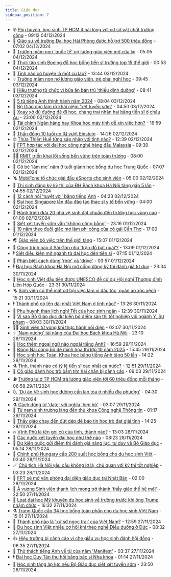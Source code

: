 ```yaml
---
title: Giáo dục
sidebar_position: 7
---
```


<!-- vnexpress-giao-duc:START -->
- 🤓 [Phụ huynh, học sinh TP HCM ít hài lòng với cơ sở vật chất trường công](https://vnexpress.net/phu-huynh-hoc-sinh-tp-hcm-it-hai-long-voi-co-so-vat-chat-truong-cong-4823377.html) - 09:12 04/12/2024
- 🦆 [Giáo sư về trường Đại học Hải Phòng được hỗ trợ 500 triệu đồng](https://vnexpress.net/giao-su-ve-truong-dai-hoc-hai-phong-duoc-ho-tro-500-trieu-dong-4823644.html) - 07:02 04/12/2024
- 🦩 [Trường mầm non &#39;quốc tế&#39; nợ lương giáo viên mở cửa lại](https://vnexpress.net/truong-mam-non-quoc-te-no-luong-giao-vien-mo-cua-lai-4823596.html) - 05:05 04/12/2024
- 🌮 [Thực tập sinh Boeing đỗ học bổng tiến sĩ trường top 15 thế giới](https://vnexpress.net/thuc-tap-sinh-boeing-do-hoc-bong-tien-si-truong-top-15-the-gioi-4822907.html) - 00:53 04/12/2024
- 🔭 [Tỉnh nào có huyện là một cù lao?](https://vnexpress.net/tinh-nao-co-huyen-la-mot-cu-lao-4823421.html) - 13:44 03/12/2024
- 💡 [Trường mầm non nợ lương giáo viên, trẻ phải nghỉ học](https://vnexpress.net/truong-mam-non-no-luong-giao-vien-tre-phai-nghi-hoc-4823235.html) - 09:45 03/12/2024
- 🥰 [Hiệu trưởng từ chức vì bữa ăn bán trú &#39;thiếu dinh dưỡng&#39;](https://vnexpress.net/hieu-truong-tu-chuc-vi-bua-an-ban-tru-thieu-dinh-duong-4823273.html) - 08:41 03/12/2024
- 🐲 [5 từ tiếng Anh thịnh hành năm 2024](https://vnexpress.net/5-tu-tieng-anh-thinh-hanh-nam-2024-4823258.html) - 08:04 03/12/2024
- 🦒 [Bộ Giáo dục làm rõ khái niệm &#39;xét tuyển sớm&#39;](https://vnexpress.net/bo-giao-duc-lam-ro-khai-niem-xet-tuyen-som-4823151.html) - 04:50 03/12/2024
- 🦆 [Xoay xở đủ đường để đi học, chàng trai nhận hai bằng tiến sĩ ở châu Âu](https://vnexpress.net/xoay-xo-du-duong-de-di-hoc-chang-trai-nhan-hai-bang-tien-si-o-chau-au-4822302.html) - 23:00 02/12/2024
- 🧰 [Tài chính Ngân hàng hay Khoa học máy tính dễ xin việc hơn?](https://vnexpress.net/tai-chinh-ngan-hang-hay-khoa-hoc-may-tinh-de-xin-viec-hon-4820747.html) - 16:59 02/12/2024
- 🐘 [Thần đồng 10 tuổi có IQ vượt Einstein](https://vnexpress.net/than-dong-10-tuoi-co-iq-vuot-einstein-4822935.html) - 14:26 02/12/2024
- 🤓 [Thừa Thiên Huế từng sáp nhập với tỉnh nào?](https://vnexpress.net/thua-thien-hue-tung-sap-nhap-voi-tinh-nao-4822924.html) - 12:39 02/12/2024
- 🧰 [FPT hợp tác với đại học công nghệ hàng đầu Malaysia](https://vnexpress.net/fpt-hop-tac-voi-dai-hoc-cong-nghe-hang-dau-malaysia-4822730.html) - 09:30 02/12/2024
- 🧑‍💻 [RMIT triển khai lối sống bền vững trên toàn trường](https://vnexpress.net/rmit-trien-khai-loi-song-ben-vung-tren-toan-truong-4822840.html) - 08:00 02/12/2024
- 🫶 [Cô bé &#39;làm mẹ&#39; năm 9 tuổi giành học bổng du học Trung Quốc](https://vnexpress.net/co-be-lam-me-nam-9-tuoi-gianh-hoc-bong-du-hoc-trung-quoc-4822077.html) - 07:07 02/12/2024
- 🪜 [MobiFone tổ chức giải đấu eSports cho sinh viên](https://vnexpress.net/mobifone-to-chuc-giai-dau-esports-cho-sinh-vien-4821972.html) - 05:00 02/12/2024
- 🎊 [Thí sinh đăng ký kỳ thi của ĐH Bách khoa Hà Nội tăng gấp 5 lần](https://vnexpress.net/thi-sinh-dang-ky-ky-thi-cua-dh-bach-khoa-ha-noi-tang-gap-5-lan-4822765.html) - 04:55 02/12/2024
- 🧐 [12 cách nói &#39;tuyệt vời&#39; bằng tiếng Anh](https://vnexpress.net/12-cach-noi-tuyet-voi-bang-tieng-anh-4822751.html) - 04:23 02/12/2024
- 🌈 [Đại học Singapore lần đầu đào tạo thạc sĩ y tế bền vững](https://vnexpress.net/dai-hoc-singapore-lan-dau-dao-tao-thac-si-y-te-ben-vung-4817946.html) - 04:00 02/12/2024
- 🥰 [Hành trình đưa 20 nhà vệ sinh đạt chuẩn đến trường học vùng cao](https://vnexpress.net/hanh-trinh-dua-20-nha-ve-sinh-dat-chuan-den-truong-hoc-vung-cao-4820189.html) - 01:00 02/12/2024
- 🎡 [Siết xét tuyển sớm vẫn &#39;không công bằng&#39;](https://vnexpress.net/siet-xet-tuyen-som-van-khong-cong-bang-4821480.html) - 23:16 01/12/2024
- 🎊 [10 năm theo đuổi giấc mơ làm phi công của cô gái Cần Thơ](https://vnexpress.net/10-nam-theo-duoi-giac-mo-lam-phi-cong-cua-co-gai-can-tho-4821637.html) - 17:00 01/12/2024
- 🌏 [Giáo viên bỏ việc trên thế giới tăng](https://vnexpress.net/giao-vien-bo-viec-tren-the-gioi-tang-4820712.html) - 15:07 01/12/2024
- 🥸 [Công trình nào ở Sài Gòn như &#39;trận đồ bát quái&#39;?](https://vnexpress.net/cong-trinh-nao-o-sai-gon-nhu-tran-do-bat-quai-4822505.html) - 13:09 01/12/2024
- 🕴 [Siết điều kiện mở ngành từ đại học đến tiến sĩ](https://vnexpress.net/siet-dieu-kien-mo-nganh-tu-dai-hoc-den-tien-si-4822407.html) - 07:15 01/12/2024
- 💂 [Phân biệt cách dùng &#39;ride&#39; và &#39;drive&#39;](https://vnexpress.net/phan-biet-cach-dung-ride-va-drive-4822311.html) - 03:57 01/12/2024
- 🕴 [Đại học Bách khoa Hà Nội mở cổng đăng ký thi đánh giá tư duy](https://vnexpress.net/dai-hoc-bach-khoa-ha-noi-mo-cong-dang-ky-thi-danh-gia-tu-duy-4822190.html) - 23:34 30/11/2024
- 🌋 [Học sinh Việt đầu tiên được UNESCO đề cử dự Hội nghị Thượng đỉnh Liên Hợp Quốc](https://vnexpress.net/hoc-sinh-viet-dau-tien-duoc-unesco-de-cu-du-hoi-nghi-thuong-dinh-lien-hop-quoc-4821013.html) - 23:31 30/11/2024
- 🪜 [Sinh viên có thể mất cơ hội việc làm vì đầu tóc, quần áo xộc xệch](https://vnexpress.net/sinh-vien-co-the-mat-co-hoi-viec-lam-vi-dau-toc-quan-ao-xoc-xech-4822289.html) - 15:21 30/11/2024
- 🕴 [Thành phố có tên dài nhất Việt Nam ở tỉnh nào?](https://vnexpress.net/thanh-pho-co-ten-dai-nhat-viet-nam-o-tinh-nao-4817545.html) - 13:26 30/11/2024
- 🎃 [Phụ huynh than lịch nghỉ Tết của học sinh ngắn](https://vnexpress.net/phu-huynh-than-lich-nghi-tet-cua-hoc-sinh-ngan-4813712.html) - 12:39 30/11/2024
- 🦏 [Vì sao Bộ Giáo dục dự kiến bỏ điểm sàn thi tốt nghiệp với ngành Y, Sư phạm](https://vnexpress.net/vi-sao-bo-giao-duc-du-kien-bo-diem-san-thi-tot-nghiep-voi-nganh-y-su-pham-4821000.html) - 08:03 30/11/2024
- 🧑‍🏫 [Sinh viên tử vong khi thực hành nối điện](https://vnexpress.net/sinh-vien-tu-vong-khi-thuc-hanh-noi-dien-4822104.html) - 02:07 30/11/2024
- 💡 [&#39;Nam vương&#39; tài năng của Đại học Bách khoa Hà Nội](https://vnexpress.net/nam-vuong-tai-nang-cua-dai-hoc-bach-khoa-ha-noi-4821970.html) - 23:10 29/11/2024
- 🐎 [Học thêm ngoại ngữ nào ngoài tiếng Anh?](https://vnexpress.net/hoc-them-ngoai-ngu-nao-ngoai-tieng-anh-4821036.html) - 16:59 29/11/2024
- 🧰 [Đồng Nai công bố đề minh họa thi lớp 10 năm 2025](https://vnexpress.net/dong-nai-cong-bo-de-minh-hoa-thi-lop-10-nam-2025-4821871.html) - 15:45 29/11/2024
- 🙉 [Học sinh học Toán, Khoa học bằng tiếng Anh tăng 50 lần](https://vnexpress.net/hoc-sinh-hoc-toan-khoa-hoc-bang-tieng-anh-tang-50-lan-4822014.html) - 14:22 29/11/2024
- ⚗️ [Tỉnh, thành nào có tỷ lệ tiến sĩ cao nhất cả nước?](https://vnexpress.net/tinh-thanh-nao-co-ty-le-tien-si-cao-nhat-ca-nuoc-4822041.html) - 12:51 29/11/2024
- 🌝 [Cô giáo đánh học trò bầm tím hai chân bị cảnh cáo](https://vnexpress.net/co-giao-danh-hoc-tro-bam-tim-hai-chan-bi-canh-cao-4821945.html) - 09:03 29/11/2024
- ⛽️ [Trường tư ở TP HCM trả lương giáo viên tới 60 triệu đồng mỗi tháng](https://vnexpress.net/truong-tu-o-tp-hcm-tra-luong-giao-vien-toi-60-trieu-dong-moi-thang-4821843.html) - 06:58 29/11/2024
- 🌜 [&#39;Dự án Vệ sinh học đường cần lan tỏa ở nhiều địa phương&#39;](https://vnexpress.net/du-an-ve-sinh-hoc-duong-can-lan-toa-o-nhieu-dia-phuong-4820654.html) - 04:30 29/11/2024
- ⚗️ [Cách dùng từ &#39;date&#39; với nghĩa &#39;hẹn hò&#39;](https://vnexpress.net/cach-dung-tu-date-voi-nghia-hen-ho-4821632.html) - 03:07 29/11/2024
- 🧰 [Từ nam sinh trường làng đến thủ khoa Công nghệ Thông tin](https://vnexpress.net/tu-nam-sinh-truong-lang-den-thu-khoa-cong-nghe-thong-tin-4821703.html) - 01:17 29/11/2024
- 🤗 [Thầy giáo chạy đến đứt dép để báo tin học trò đạt giải tỉnh](https://vnexpress.net/thay-giao-chay-den-dut-dep-de-bao-tin-hoc-tro-dat-giai-tinh-4821642.html) - 14:25 28/11/2024
- 🔥 [Vĩnh Phú là tên gọi cũ của tỉnh, thành nào?](https://vnexpress.net/vinh-phu-la-ten-goi-cu-cua-tinh-thanh-nao-4821597.html) - 13:03 28/11/2024
- 💪 [Các nước xét tuyển đại học như thế nào](https://vnexpress.net/cac-nuoc-xet-tuyen-dai-hoc-nhu-the-nao-4820842.html) - 08:23 28/11/2024
- 💂 [Dự kiến buộc gửi điểm thi đánh giá năng lực, tư duy về Bộ Giáo dục](https://vnexpress.net/du-kien-buoc-gui-diem-thi-danh-gia-nang-luc-tu-duy-ve-bo-giao-duc-4820938.html) - 05:14 28/11/2024
- 🌮 [Chính phủ Hungary cấp 200 suất học bổng cho du học sinh Việt](https://vnexpress.net/chinh-phu-hungary-cap-200-suat-hoc-bong-cho-du-hoc-sinh-viet-4821184.html) - 03:40 28/11/2024
- 🪄 [Chủ tịch Hà Nội yêu cầu không lơ là, chủ quan với kỳ thi tốt nghiệp](https://vnexpress.net/chu-tich-ha-noi-yeu-cau-khong-lo-la-chu-quan-voi-ky-thi-tot-nghiep-4821194.html) - 03:23 28/11/2024
- 🎡 [FPT sẽ mở văn phòng đại diện giáo dục tại Nhật Bản](https://vnexpress.net/fpt-se-mo-van-phong-dai-dien-giao-duc-tai-nhat-ban-4821273.html) - 02:00 28/11/2024
- 🌈 [Á vương Sinh viên thanh lịch mong trở thành &#39;thầy giáo thế hệ mới&#39;](https://vnexpress.net/a-vuong-sinh-vien-thanh-lich-mong-tro-thanh-thay-giao-the-he-moi-4821107.html) - 22:50 27/11/2024
- 🎊 [Loạt đại học Mỹ khuyên du học sinh về trường trước khi ông Trump nhậm chức](https://vnexpress.net/loat-dai-hoc-my-khuyen-du-hoc-sinh-ve-truong-truoc-khi-ong-trump-nham-chuc-4821200.html) - 16:32 27/11/2024
- ⚗️ [Trung Quốc cấp 34 học bổng toàn phần cho du học sinh Việt Nam](https://vnexpress.net/trung-quoc-cap-34-hoc-bong-toan-phan-cho-du-hoc-sinh-viet-nam-4821039.html) - 15:01 27/11/2024
- 🌁 [Thành phố nào là &#39;xứ sở ngọc trai&#39; của Việt Nam?](https://vnexpress.net/thanh-pho-nao-la-xu-so-ngoc-trai-cua-viet-nam-4821158.html) - 12:59 27/11/2024
- 🦏 [Du học sinh Việt nhiều cơ hội khi theo nghề Điều dưỡng ở Đức](https://vnexpress.net/du-hoc-sinh-viet-nhieu-co-hoi-khi-theo-nghe-dieu-duong-o-duc-4820536.html) - 08:32 27/11/2024
- 👍 [Hiệu trưởng bị cảnh cáo vì che giấu vụ học sinh đánh hội đồng](https://vnexpress.net/hieu-truong-bi-canh-cao-vi-che-giau-vu-hoc-sinh-danh-hoi-dong-4820977.html) - 06:35 27/11/2024
- 🌈 [Thử thách tiếng Anh về từ của năm &#39;Manifest&#39;](https://vnexpress.net/thu-thach-tieng-anh-ve-tu-cua-nam-manifest-4820906.html) - 03:37 27/11/2024
- 🕴 [Đại học Duy Tân thu hồi bằng bác sĩ Nha khoa](https://vnexpress.net/dai-hoc-duy-tan-thu-hoi-bang-bac-si-nha-khoa-4820708.html) - 01:14 27/11/2024
- 🧰 [Học sinh tăng áp lực nếu Bộ Giáo dục siết xét tuyển sớm](https://vnexpress.net/hoc-sinh-tang-ap-luc-neu-bo-giao-duc-siet-xet-tuyen-som-4820051.html) - 23:50 26/11/2024<!-- vnexpress-giao-duc:END -->
